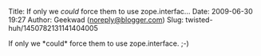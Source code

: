 Title: If only we *could* force them to use zope.interfac...
Date: 2009-06-30 19:27
Author: Geekwad (noreply@blogger.com)
Slug: twisted-huh/1450782131141404005

If only we \*could\* force them to use zope.interface. ;-)

